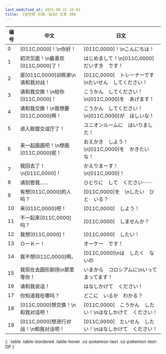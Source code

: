 ```yaml
---
last_modified_at: 2021-08-21 16:02
title: 《宝可梦 珍珠／钻石》文本 390
---
```

| 编号 | 中文 | 日文 |
| ---- | ---- | ---- |
| 0 | [011C,0000]！\n你好！ | [011C,0000]！\nこんにちは！ |
| 1 | 初次见面！\n最喜欢[011C,0000]了！ | はじめまして！\n[011C,0000]　だいすき　です！ |
| 2 | 是[011C,0000]训练家\n请和我对战！ | [011C,0000]　トレーナーです\nたいせん　してください！ |
| 3 | 请和我交换！\n给你[011C,0000]！ | こうかん　してください！\n[011C,0000]を　あげます！ |
| 4 | 请和我交换！\n我想要[011C,0000]啊！ | こうかん　してください！\n[011C,0000]が　ほしいな！ |
| 5 | 进入联盟交谊厅了！ | ユニオンルームに　はいりました！ |
| 6 | 来一起画画吧！\n想画[011C,0000]呢！ | おえかき　しよう！\n[011C,0000]を　かきたいな！ |
| 7 | 我回去了！\n[011C,0000]！ | かえりまーす！\n[011C,0000]！ |
| 8 | 请别管我…… | ひとりに　して　ください⋯⋯ |
| 9 | 有想[011C,0000]的人吗？ | [011C,0000]を　\nしたい　ひと　いる？ |
| 10 | 来[011C,0000]吧！ | [011C,0000]　しよう！ |
| 11 | 不一起来[011C,0000]吗？ | [011C,0000]　しませんか？ |
| 12 | 我想[011C,0000]！ | [011C,0000]　したい！ |
| 13 | ＯーＫー！ | オーケー　です！ |
| 14 | 我不想[011C,0000]啊。 | [011C,0000]\nは　したく　ないの |
| 15 | 我现在去圆形剧场\n那里等你！ | いまから　コロシアムに\nいって　まってます！ |
| 16 | 请和我说话！ | はなしかけて　ください！ |
| 17 | 你知道我在哪吗？ | どこに　いるか　わかる？ |
| 18 | [011C,0000]想交换！\n和我对话吧！ | [011C,0000]　こうかん　したい！\nはなしかけて　ください！ |
| 19 | [011C,0000]想进行对战！\n和我对话吧！ | [011C,0000]　たいせん　したい！\nはなしかけて　ください！ |
{: .table .table-bordered .table-hover .xz-pokemon-text .xz-pokemon-text-DP }